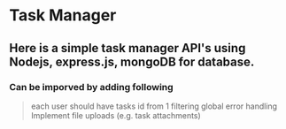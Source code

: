 # Task Manager

## Here is a simple task manager API's using Nodejs, express.js, mongoDB for database. 

### Can be imporved by adding following
> each user should have tasks id from 1
> filtering
> global error handling 
> Implement file uploads (e.g. task attachments)
